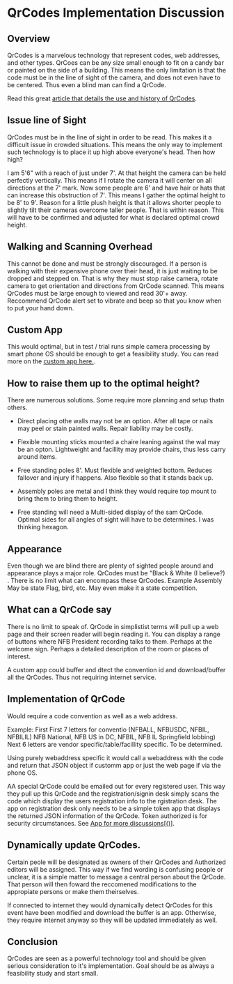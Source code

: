 # QrCodes Implementation Discussion

## Overview

QrCodes is a marvelous technology that represent codes, web addresses, and other types. QrCoes can be any size small enough to fit on a candy bar or painted on the side of a building. This means the only limitation is that the code must be in the line of sight of the camera, and does not even have to be centered.  Thus even a blind man can find a QrCode.

Read this great [article that details the use and history of QrCodes](https://en.wikipedia.org/wiki/QR_code).

## Issue line of Sight

QrCodes must be in the line of sight in order to be read. This makes it a difficult   issue in crowded situations. This means the only way to implement such technology is to place it up high above everyone's head. Then how high?

I am 5'6" with a reach of just under 7'.  At that height the camera can be held perfectly vertically. This means if I rotate the camera it will center on all directions at the 7' mark. Now some people are 6' and have hair or hats that can increase this obstruction of 7'.  This means I gather the optimal height to be 8' to 9'. Reason for a little plush height is that it allows shorter people to slightly tilt their cameras overcome taller people. That is within reason.  This will have to be confirmed and adjusted for what is declared optimal crowd height.

## Walking and Scanning Overhead

This cannot be done and must be strongly discouraged. If a person is walking with their expensive phone over their head, it is just waiting to be dropped and stepped on. That is why they must stop raise camera, rotate camera to get orientation and directions from QrCode scanned. This means QrCodes must be large enough to viewed and read 30'+ away.   Reccommend QrCode alert set to vibrate and beep so that you know when to put your hand down.

## Custom App

This would optimal, but in test / trial runs simple camera processing by smart phone OS should be enough to get a feasibility study.   You can read more on the [custom app here.](app.html).

## How to raise them up to the optimal height?

There are numerous solutions. Some require more planning and setup thatn others. 
*  Direct placing othe walls may not be an option. After all tape or nails may peel or stain painted walls. Repair liability may be costly.

* Flexible mounting sticks mounted a chaire leaning against the wal may be an opton. Lightweight and facillity may provide chairs, thus less carry around items.

* Free standing poles 8'. Must flexible and weighted bottom. Reduces fallover and injury if happens. Also flexible so that it stands back up.

* Assembly poles are metal and I think they would require top mount to bring them to bring them to height.

*  Free standing will need a Multi-sided display of the sam QrCode. Optimal sides for all angles of sight will have to be determines. I was thinking hexagon.

## Appearance

Even though we are blind there are plenty of sighted people around and appearance plays a major role. QrCodes must be "Black & White (I believe?) . There is no limit what can encompass these QrCodes. Example Assembly May be state Flag, bird, etc. May even make it a state competition.

##  What can a QrCode say

There is no limit to speak of. QrCode in simplistist terms will pull up a web page and their screen reader will begin reading it. You can display a range of buttons where NFB President   recording talks to them. Perhaps at the welcome sign.  Perhaps a detailed description of the room or places of interest.

A custom app could buffer and dtect the convention id and download/buffer all the QrCodes. Thus not requiring internet service.

##  Implementation of QrCode

Would require a code convention as well as a web address.

Example: 
 First First 7 letters for conventio (NFBALL, NFBUSDC, NFBIL, NFBILIL)
  NFB National, NFB US in DC, NFBIL, NFB IL Springfield lobbing)
  Next 6 letters are vendor specific/table/facillity specific.  To be determined.

  Using purely webaddress specific it would call a webaddress with the code and return that JSON object if customm app or just the web page if via the phone OS.

  AA special QrCode could be emailed out for every registered user. This way they pull up this QrCode and the registration/signin desk simply scans the code which display the users registration info to the rgistration desk. The app on registration desk only needs to be a simple token app that displays the returned JSON information of the QrCode.  Token authorized is for security circumstances.
 See [App for more discussions[()]](app.html).


 ## Dynamically update QrCodes. 

 Certain peole will be designated as owners of their QrCodes and Authorized editors will be assigned. This way if we find wording is confusing people or unclear, it is a simple matter to message a central person about the QrCode.  That person will then foward the reccomened modifications to the appropiate persons or make them theirselves. 

  If connected to internet they would dynamically detect QrCodes for this event have been modified and download the buffer is an app. Otherwise, they require internet anyway so they will be updated immediately as well.

  ## Conclusion

  QrCodes are seen as a powerful technology tool and should be given serious consideration to it's implementation. Goal should be as always a feasibility study and start small.
  
